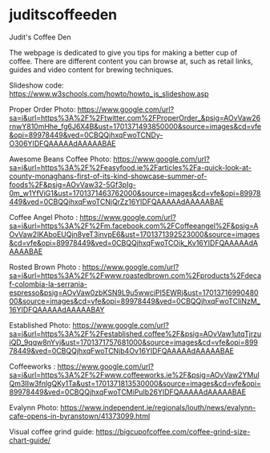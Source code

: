 # juditscoffeeden

Judit's Coffee Den

The webpage is dedicated to give you tips for making a better cup of coffee. There are different content you can browse at, such as retail links, guides and video content for brewing techniques.






Slideshow code: https://www.w3schools.com/howto/howto_js_slideshow.asp

Proper Order Photo: https://www.google.com/url?sa=i&url=https%3A%2F%2Ftwitter.com%2FProperOrder_&psig=AOvVaw26rnwY810mHhe_fg6J6X4B&ust=1701371493850000&source=images&cd=vfe&opi=89978449&ved=0CBQQjhxqFwoTCNDy-O306YIDFQAAAAAdAAAAABAE

Awesome Beans Coffee Photo: https://www.google.com/url?sa=i&url=https%3A%2F%2Feasyfood.ie%2Farticles%2Fa-quick-look-at-county-monaghans-first-of-its-kind-showcase-summer-of-foods%2F&psig=AOvVaw32-5Gf3pIg-0m_w1YfViG1&ust=1701371463762000&source=images&cd=vfe&opi=89978449&ved=0CBQQjhxqFwoTCNjQrZz16YIDFQAAAAAdAAAAABAE

Coffee Angel Photo : https://www.google.com/url?sa=i&url=https%3A%2F%2Fm.facebook.com%2FCoffeeangel%2F&psig=AOvVaw2IKAboEUQjn8yeT3invpE6&ust=1701371392523000&source=images&cd=vfe&opi=89978449&ved=0CBQQjhxqFwoTCOik_Kv16YIDFQAAAAAdAAAAABAE

Rosted Brown Photo : https://www.google.com/url?sa=i&url=https%3A%2F%2Fwww.roastedbrown.com%2Fproducts%2Fdecaf-colombia-la-serrania-espresso&psig=AOvVaw0zbKSN9L9u5wwciPI5EWRj&ust=1701371699048000&source=images&cd=vfe&opi=89978449&ved=0CBQQjhxqFwoTCIiNzM_16YIDFQAAAAAdAAAAABAY

Established Photo: https://www.google.com/url?sa=i&url=https%3A%2F%2Festablished.coffee%2F&psig=AOvVaw1utqTjrzuiQD_9qqw8nYvj&ust=1701371757681000&source=images&cd=vfe&opi=89978449&ved=0CBQQjhxqFwoTCNjb4Ov16YIDFQAAAAAdAAAAABAE

Coffeeworks : https://www.google.com/url?sa=i&url=https%3A%2F%2Fwww.coffeeworks.ie%2F&psig=AOvVaw2YMulQm3IIw3fnlgQKy1Ta&ust=1701371813530000&source=images&cd=vfe&opi=89978449&ved=0CBQQjhxqFwoTCMiPuIb26YIDFQAAAAAdAAAAABAE

Evalynn Photo: https://www.independent.ie/regionals/louth/news/evalynn-cafe-opens-in-byranstown/41373099.html

Visual coffee grind guide: https://bigcupofcoffee.com/coffee-grind-size-chart-guide/

